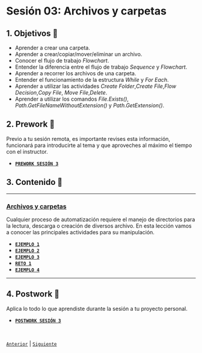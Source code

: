 # Sesión 03: Archivos y carpetas

<div>

## 1. Objetivos :dart:

- Aprender a crear una carpeta.
- Aprender a crear/copiar/mover/eliminar un archivo.
- Conocer el flujo de trabajo *Flowchart*.
- Entender la diferencia entre el flujo de trabajo *Sequence* y *Flowchart*.
- Aprender a recorrer los archivos de una carpeta.
- Entender el funcionamiento de la estructura *While* y *For Each*.
- Aprender a utilizar las actividades *Create Folder*,*Create File*,*Flow Decision*,*Copy File*, *Move File*,*Delete*.
- Aprender a utilizar los comandos *File.Exists()*, *Path.GetFileNameWithoutExtension()* y *Path.GetExtension()*.

## 2. Prework :notebook_with_decorative_cover:

Previo a tu sesión remota, es importante revises esta información, funcionará para introducirte al tema y que aproveches al máximo el tiempo con el instructor.

- [**`PREWORK SESIÓN 3`**](https://github.com/bot-jcris/RPA-UiPath-Pepsico-2021/raw/main/Session-03/material/Prework_%20Sesi%C3%B3n%203_%20Archivos%20y%20Carpetas.pdf)

## 3. Contenido :blue_book:

---

### <ins>Archivos y carpetas</ins>

Cualquier proceso de automatización requiere el manejo de directorios para la lectura, descarga o creación de diversos archivo. En esta lección vamos a conocer las principales actividades para su manipulación.

- [**`EJEMPLO 1`**](Example-01/README.md)
- [**`EJEMPLO 2`**](Example-02/README.md)
- [**`EJEMPLO 3`**](Example-03/README.md)
- [**`RETO 1`**](Challenge-01/README.md)
- [**`EJEMPLO 4`**](Example-04/README.md)

---

## 4. Postwork :memo:
Aplica lo todo lo que aprendiste durante la sesión a tu proyecto personal.

- [**`POSTWORK SESIÓN 3`**](Postwork/README.md)

<br>

[`Anterior`](../Session-02/README.md) | [`Siguiente`](../Session-04/README.md)

</div>